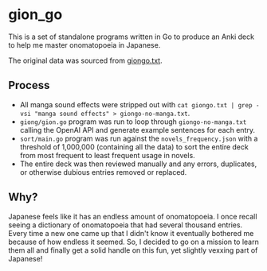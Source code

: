 # gion_go

This is a set of standalone programs written in Go to produce an Anki deck to help me master onomatopoeia in Japanese.

The original data was sourced from [giongo.txt](https://github.com/Pomax/nihongoresources.com/blob/master/giongo.txt).

## Process
- All manga sound effects were stripped out with `cat giongo.txt | grep -vsi "manga sound effects" > giongo-no-manga.txt`.
- `giong/gion.go` program was run to loop through `giongo-no-manga.txt` calling the OpenAI API and generate example sentences for each entry.
- `sort/main.go` program was run against the `novels_frequency.json` with a threshold of 1,000,000 (containing all the data) to sort the entire deck from most frequent to least frequent usage in novels. 
- The entire deck was then reviewed manually and any errors, duplicates, or otherwise dubious entries removed or replaced.

## Why?

Japanese feels like it has an endless amount of onomatopoeia. I once recall seeing a dictionary of onomatopoeia that had several thousand entries. Every time a new one came up that I didn't know it eventually bothered me because of how endless it seemed. So, I decided to go on a mission to learn them all and finally get a solid handle on this fun, yet slightly vexxing part of Japanese!